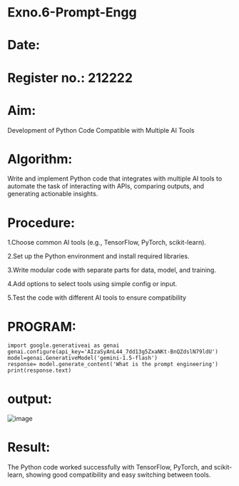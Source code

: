 # Exno.6-Prompt-Engg
# Date:
# Register no.: 212222
# Aim:
Development of Python Code Compatible with Multiple AI Tools



# Algorithm: 
Write and implement Python code that integrates with multiple AI tools to automate the task of interacting with APIs, comparing outputs, and generating actionable insights.

# Procedure:
1.Choose common AI tools (e.g., TensorFlow, PyTorch, scikit-learn).

2.Set up the Python environment and install required libraries.

3.Write modular code with separate parts for data, model, and training.

4.Add options to select tools using simple config or input.

5.Test the code with different AI tools to ensure compatibility

# PROGRAM:
```
import google.generativeai as genai
genai.configure(api_key='AIzaSyAnL44_7dd13g5ZxaNKt-BnQZdslN79ldU')
model=genai.GenerativeModel('gemini-1.5-flash')
response= model.generate_content('What is the prompt engineering')
print(response.text)
```
# output:
![image](https://github.com/user-attachments/assets/f115d87e-428e-475e-8ce0-97cc0bd1da79)



# Result: 
The Python code worked successfully with TensorFlow, PyTorch, and scikit-learn, showing good compatibility and easy switching between tools.

